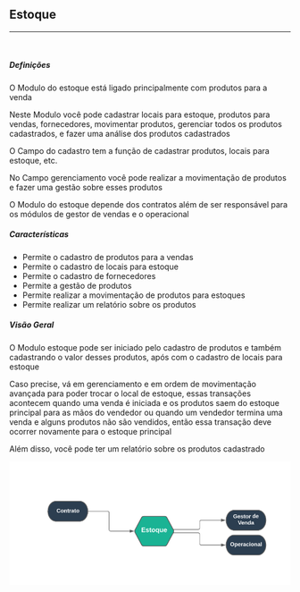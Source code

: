 ## Estoque 
***
<br>

##### **Definições**

O Modulo do estoque está ligado principalmente com produtos para a venda

Neste Modulo você pode cadastrar locais para estoque, produtos para vendas, fornecedores, movimentar produtos, gerenciar 
todos os produtos cadastrados, e fazer uma análise dos produtos cadastrados 

O Campo do cadastro tem a função de cadastrar produtos, locais para estoque, etc.

No Campo gerenciamento você pode realizar a movimentação de produtos e fazer uma gestão sobre esses produtos

O Modulo do estoque depende dos contratos além de ser responsável para os módulos de gestor de vendas e o operacional

##### **Características**

* Permite o cadastro de produtos para a vendas
* Permite o cadastro de locais para estoque 
* Permite o cadastro de fornecedores
* Permite a gestão de produtos
* Permite realizar a movimentação de produtos para estoques
* Permite realizar um relatório sobre os produtos

##### **Visão Geral**

O Modulo estoque pode ser iniciado pelo cadastro de produtos e também cadastrando o valor desses produtos, após com o 
cadastro de locais para estoque

Caso precise, vá em gerenciamento e em ordem de movimentação avançada para poder trocar o local de estoque, 
essas transações acontecem quando uma venda é iniciada e os produtos saem do estoque principal para as mãos do
vendedor ou quando um vendedor termina uma venda e alguns produtos não são vendidos, então essa transação deve
ocorrer novamente para o estoque principal

Além disso, você pode ter um relatório sobre os produtos cadastrado

![](../img/estoqueMind.PNG)